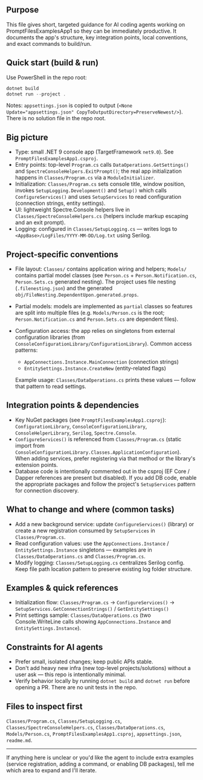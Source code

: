 ## Purpose

This file gives short, targeted guidance for AI coding agents working on PromptFilesExamplesApp1 so they can be immediately productive. It documents the app's structure, key integration points, local conventions, and exact commands to build/run.

## Quick start (build & run)

Use PowerShell in the repo root:

```powershell
dotnet build
dotnet run --project .
```

Notes: `appsettings.json` is copied to output (`<None Update="appsettings.json" CopyToOutputDirectory=PreserveNewest/>`). There is no solution file in the repo root.

## Big picture

- Type: small .NET 9 console app (TargetFramework `net9.0`). See `PromptFilesExamplesApp1.csproj`.
- Entry points: top-level `Program.cs` calls `DataOperations.GetSettings()` and `SpectreConsoleHelpers.ExitPrompt()`; the real app initialization happens in `Classes/Program.cs` via a `ModuleInitializer`.
- Initialization: `Classes/Program.cs` sets console title, window position, invokes `SetupLogging.Development()` and `Setup()` which calls `ConfigureServices()` and uses `SetupServices` to read configuration (connection strings, entity settings).
- UI: lightweight Spectre.Console helpers live in `Classes/SpectreConsoleHelpers.cs` (helpers include markup escaping and an exit prompt).
- Logging: configured in `Classes/SetupLogging.cs` — writes logs to `<AppBase>/LogFiles/YYYY-MM-DD/Log.txt` using Serilog.

## Project-specific conventions

- File layout: `Classes/` contains application wiring and helpers; `Models/` contains partial model classes (see `Person.cs` + `Person.Notification.cs`, `Person.Sets.cs` generated nesting). The project uses file nesting (`.filenesting.json`) and the generated `obj/FileNesting.DependentUpon.generated.props`.
- Partial models: models are implemented as `partial` classes so features are split into multiple files (e.g. `Models/Person.cs` is the root; `Person.Notification.cs` and `Person.Sets.cs` are dependent files).
- Configuration access: the app relies on singletons from external configuration libraries (from `ConsoleConfigurationLibrary/ConfigurationLibrary`). Common access patterns:

  - `AppConnections.Instance.MainConnection` (connection strings)
  - `EntitySettings.Instance.CreateNew` (entity-related flags)

  Example usage: `Classes/DataOperations.cs` prints these values — follow that pattern to read settings.

## Integration points & dependencies

- Key NuGet packages (see `PromptFilesExamplesApp1.csproj`): `ConfigurationLibrary`, `ConsoleConfigurationLibrary`, `ConsoleHelperLibrary`, `Serilog`, `Spectre.Console`.
- `ConfigureServices()` is referenced from `Classes/Program.cs` (static import from `ConsoleConfigurationLibrary.Classes.ApplicationConfiguration`). When adding services, prefer registering via that method or the library's extension points.
- Database code is intentionally commented out in the csproj (EF Core / Dapper references are present but disabled). If you add DB code, enable the appropriate packages and follow the project's `SetupServices` pattern for connection discovery.

## What to change and where (common tasks)

- Add a new background service: update `ConfigureServices()` (library) or create a new registration consumed by `SetupServices` in `Classes/Program.cs`.
- Read configuration values: use the `AppConnections.Instance` / `EntitySettings.Instance` singletons — examples are in `Classes/DataOperations.cs` and `Classes/Program.cs`.
- Modify logging: `Classes/SetupLogging.cs` centralizes Serilog config. Keep file path location pattern to preserve existing log folder structure.

## Examples & quick references

- Initialization flow: `Classes/Program.cs` -> `ConfigureServices()` -> `SetupServices.GetConnectionStrings()` / `GetEntitySettings()`
- Print settings sample: `Classes/DataOperations.cs` (two Console.WriteLine calls showing `AppConnections.Instance` and `EntitySettings.Instance`).

## Constraints for AI agents

- Prefer small, isolated changes; keep public APIs stable.
- Don't add heavy new infra (new top-level projects/solutions) without a user ask — this repo is intentionally minimal.
- Verify behavior locally by running `dotnet build` and `dotnet run` before opening a PR. There are no unit tests in the repo.

## Files to inspect first

`Classes/Program.cs`, `Classes/SetupLogging.cs`, `Classes/SpectreConsoleHelpers.cs`, `Classes/DataOperations.cs`, `Models/Person.cs`, `PromptFilesExamplesApp1.csproj`, `appsettings.json`, `readme.md`.

---
If anything here is unclear or you'd like the agent to include extra examples (service registration, adding a command, or enabling DB packages), tell me which area to expand and I'll iterate.
